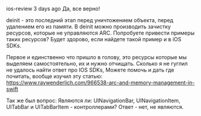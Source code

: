 ios-review 3 days ago
Да, все верно!

deinit - это последний этап перед уничтожением объекта, перед удалением его из памяти.
В deinit можно производить зачистку ресурсов, которые не управляются ARC.
Попробуете привести примеры таких ресурсов?
Будет здорово, если найдете такой пример и в iOS SDKs.

Первое и единственно что пришло в голову, это ресурсы которые мы выделяем самостоятельно, их и нужно отчищать. Сколько я не гуглил не удалось найти ответ про IOS SDKs,
Можете помочь и дать где почитать, вообще изучил эту статью: https://www.raywenderlich.com/966538-arc-and-memory-management-in-swift

Так же был вопрос:
Являются ли: UINavigationBar, UINavigationItem, UITabBar и UITabBarItem - контроллерами?
Ответ - нет, не являются.
